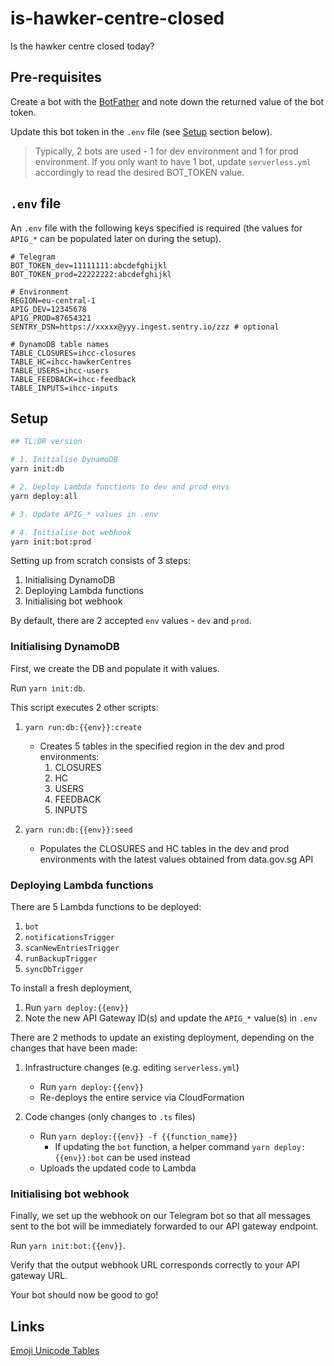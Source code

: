 # is-hawker-centre-closed

Is the hawker centre closed today?

## Pre-requisites

Create a bot with the [BotFather](https://t.me/botfather) and note down the returned value of the bot token.

Update this bot token in the `.env` file (see [Setup](#setup) section below).

> Typically, 2 bots are used - 1 for dev environment and 1 for prod environment.
> If you only want to have 1 bot, update `serverless.yml` accordingly to read the desired BOT_TOKEN value.

## `.env` file

An `.env` file with the following keys specified is required (the values for `APIG_*` can be populated later on during the setup).

```
# Telegram
BOT_TOKEN_dev=11111111:abcdefghijkl
BOT_TOKEN_prod=22222222:abcdefghijkl

# Environment
REGION=eu-central-1
APIG_DEV=12345678
APIG_PROD=87654321
SENTRY_DSN=https://xxxxx@yyy.ingest.sentry.io/zzz # optional

# DynamoDB table names
TABLE_CLOSURES=ihcc-closures
TABLE_HC=ihcc-hawkerCentres
TABLE_USERS=ihcc-users
TABLE_FEEDBACK=ihcc-feedback
TABLE_INPUTS=ihcc-inputs
```

## Setup

```bash
## TL;DR version

# 1. Initialise DynamoDB
yarn init:db

# 2. Deploy Lambda functions to dev and prod envs
yarn deploy:all

# 3. Update APIG_* values in .env

# 4. Initialise bot webhook
yarn init:bot:prod
```

Setting up from scratch consists of 3 steps:

1. Initialising DynamoDB
1. Deploying Lambda functions
1. Initialising bot webhook

By default, there are 2 accepted `env` values - `dev` and `prod`.

### Initialising DynamoDB

First, we create the DB and populate it with values.

Run `yarn init:db`.

This script executes 2 other scripts:

1. `yarn run:db:{{env}}:create`

   - Creates 5 tables in the specified region in the dev and prod environments:
     1. CLOSURES
     1. HC
     1. USERS
     1. FEEDBACK
     1. INPUTS

2. `yarn run:db:{{env}}:seed`

   - Populates the CLOSURES and HC tables in the dev and prod environments with the latest values obtained from data.gov.sg API

### Deploying Lambda functions

There are 5 Lambda functions to be deployed:

1. `bot`
1. `notificationsTrigger`
1. `scanNewEntriesTrigger`
1. `runBackupTrigger`
1. `syncDbTrigger`

To install a fresh deployment,

1. Run `yarn deploy:{{env}}`
1. Note the new API Gateway ID(s) and update the `APIG_*` value(s) in `.env`

There are 2 methods to update an existing deployment, depending on the changes that have been made:

1. Infrastructure changes (e.g. editing `serverless.yml`)

   - Run `yarn deploy:{{env}}`
   - Re-deploys the entire service via CloudFormation

1. Code changes (only changes to `.ts` files)

   - Run `yarn deploy:{{env}} -f {{function_name}}`
     - If updating the `bot` function, a helper command `yarn deploy:{{env}}:bot` can be used instead
   - Uploads the updated code to Lambda

### Initialising bot webhook

Finally, we set up the webhook on our Telegram bot so that all messages sent to the bot will be immediately forwarded to our API gateway endpoint.

Run `yarn init:bot:{{env}}`.

Verify that the output webhook URL corresponds correctly to your API gateway URL.

Your bot should now be good to go!

## Links

[Emoji Unicode Tables](https://apps.timwhitlock.info/emoji/tables/unicode)
